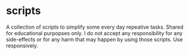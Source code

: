 # scripts

A collection of scripts to simplify some every day repeative tasks. 
Shared for educational purpopses only. 
I do not accept any responsibility for any side-effects or for any harm that may happen by using those scripts.
Use responsively.
